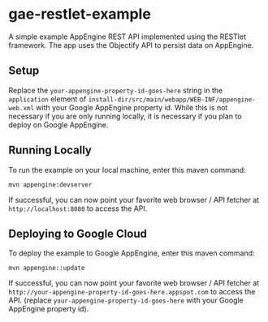 # gae-restlet-example
A simple example AppEngine REST API implemented using the RESTlet framework. The
app uses the Objectify API to persist data on AppEngine.

## Setup

Replace the ```your-appengine-property-id-goes-here``` string in the ```application``` element of
```install-dir/src/main/webapp/WEB-INF/appengine-web.xml``` with your Google AppEngine property id.  While this is not
necessary if you are only running locally, it is necessary if you plan to deploy on Google AppEngine.

## Running Locally

To run the example on your local machine, enter this maven command:

```mvn appengine:devserver```

If successful, you can now point your favorite web browser / API fetcher at ```http://localhost:8080``` to
access the API.

## Deploying to Google Cloud

To deploy the example to Google AppEngine, enter this maven command:

```mvn appengine::update```

If successful, you can now point your favorite web browser / API fetcher at ```http://your-appengine-property-id-goes-here.appspot.com``` to
access the API. (replace ```your-appengine-property-id-goes-here``` with your Google AppEngine property id). 
